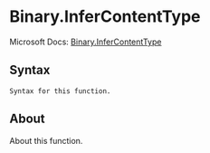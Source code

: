 ---
---

# Binary.InferContentType

Microsoft Docs: [Binary.InferContentType](https://docs.microsoft.com/en-us/powerquery-m/binary-infercontenttype)

## Syntax

```powerquery-m
Syntax for this function.
```

## About

About this function.

